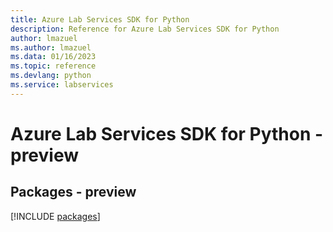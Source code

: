 ```yaml
---
title: Azure Lab Services SDK for Python
description: Reference for Azure Lab Services SDK for Python
author: lmazuel
ms.author: lmazuel
ms.data: 01/16/2023
ms.topic: reference
ms.devlang: python
ms.service: labservices
---
```

# Azure Lab Services SDK for Python - preview
## Packages - preview
[!INCLUDE [packages](lab-services-index.md)]